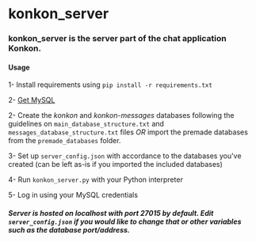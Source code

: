 # konkon_server
### konkon_server is the server part of the chat application Konkon.

#### Usage
1- Install requirements using `pip install -r requirements.txt`

2- [Get MySQL](https://dev.mysql.com/downloads/)

2- Create the _konkon_ and _konkon-messages_ databases following the guidelines on `main_database_structure.txt` and `messages_database_structure.txt` files *OR* import the premade databases from the `premade_databases` folder.

3- Set up `server_config.json` with accordance to the databases you've created (can be left as-is if you imported the included databases)

4- Run `konkon_server.py` with your Python interpreter

5- Log in using your MySQL credentials

##### Server is hosted on localhost with port 27015 by default. Edit `server_config.json` if you would like to change that or other variables such as the database port/address.
